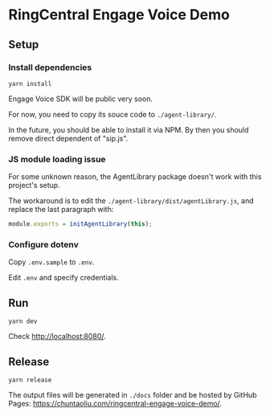 # RingCentral Engage Voice Demo

## Setup

### Install dependencies

```
yarn install
```

Engage Voice SDK will be public very soon.

For now, you need to copy its souce code to `./agent-library/`.

In the future, you should be able to install it via NPM. By then you should remove direct dependent of "sip.js".


### JS module loading issue

For some unknown reason, the AgentLibrary package doesn't work with this project's setup.

The workaround is to edit the `./agent-library/dist/agentLibrary.js`, and replace the last paragraph with:

```js
module.exports = initAgentLibrary(this);
```


### Configure dotenv

Copy `.env.sample` to `.env`.

Edit `.env` and specify credentials.


## Run

```
yarn dev
```

Check [http://localhost:8080/](http://localhost:8080/).


## Release

```
yarn release
```

The output files will be generated in `./docs` folder and be hosted by GitHub Pages: https://chuntaoliu.com/ringcentral-engage-voice-demo/.
